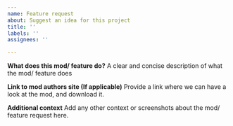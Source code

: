 ```yaml
---
name: Feature request
about: Suggest an idea for this project
title: ''
labels: ''
assignees: ''

---
```


**What does this mod/ feature do?**
A clear and concise description of what the mod/ feature does

**Link to mod authors site (If applicable)**
Provide a link where we can have a look at the mod, and download it. 

**Additional context**
Add any other context or screenshots about the mod/ feature request here.
